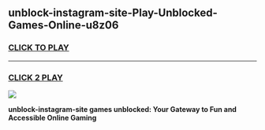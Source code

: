 
## unblock-instagram-site-Play-Unblocked-Games-Online-u8z06
<h3>
<a href="https://premium76.site?title=unblock-instagram-site&ref=25A">CLICK TO PLAY</a></h3>
<hr>

<h3>
<a href="https://premium76.site?title=unblock-instagram-site&ref=25A">CLICK 2 PLAY</a>
  
</h3>

<a href="https://premium76.site?title=unblock-instagram-site&ref=25A"><img src="https://clearcache.store/games.png"></a>


**unblock-instagram-site games unblocked: Your Gateway to Fun and Accessible Online Gaming**
